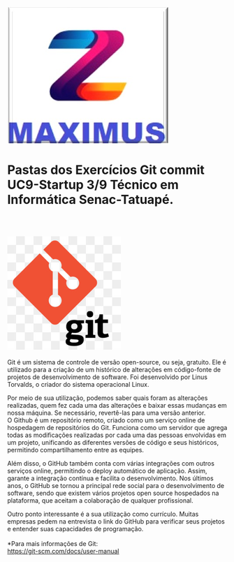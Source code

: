 ![maximus](https://github.com/Maxswell-MSD/Pasta-atividades/blob/main/Imagem/Maximus.jpg)
<br>
# Pastas dos Exercícios Git commit __UC9-Startup 3/9__ Técnico em Informática Senac-Tatuapé.
<br>
<br>


![git](https://github.com/Maxswell-MSD/Pasta-atividades/blob/main/Imagem/Git.jpg)
<br>
<br>
Git é um sistema de controle de versão open-source, ou seja, gratuito. Ele é utilizado para a criação de um histórico de alterações em código-fonte de projetos de desenvolvimento de software. Foi desenvolvido por Linus Torvalds, o criador do sistema operacional Linux.<br>

Por meio de sua utilização, podemos saber quais foram as alterações realizadas, quem fez cada uma das alterações e baixar essas mudanças em nossa máquina. Se necessário, revertê-las para uma versão anterior.
<br>
O Github é um repositório remoto, criado como um serviço online de hospedagem de repositórios do Git.
Funciona como um servidor que agrega todas as modificações realizadas por cada uma das pessoas envolvidas em um projeto, unificando as diferentes versões de código e seus históricos, permitindo compartilhamento entre as equipes.

Além disso, o GitHub também conta com várias integrações com outros serviços online, permitindo o deploy automático de aplicação. Assim, garante a integração contínua e facilita o desenvolvimento.
Nos últimos anos, o GitHub se tornou a principal rede social para o desenvolvimento de software, sendo que existem vários projetos open source hospedados na plataforma, que aceitam a colaboração de qualquer profissional.

Outro ponto interessante é a sua utilização como currículo. Muitas empresas pedem na entrevista o link do GitHub para verificar seus projetos e entender suas capacidades de programação.<br>
<br>*Para mais informações de Git:<br>
https://git-scm.com/docs/user-manual <br>

